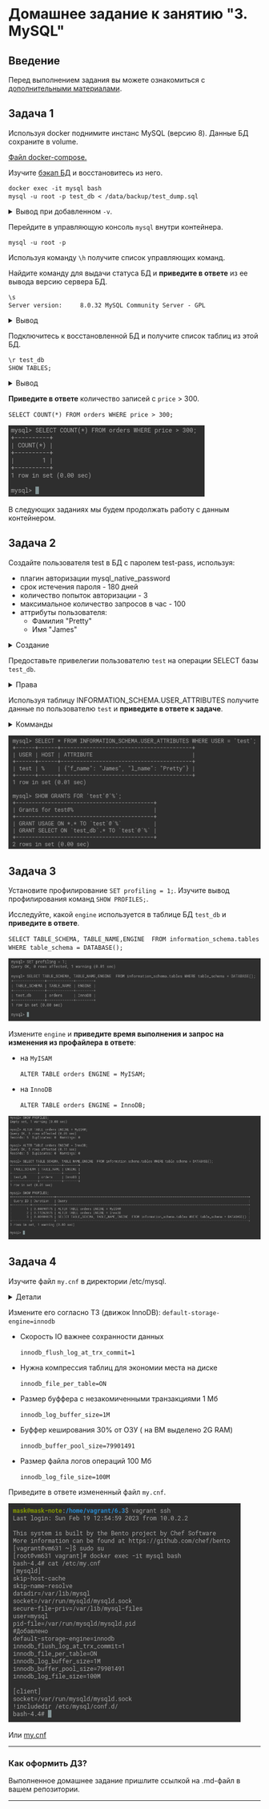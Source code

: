 # Домашнее задание к занятию "3. MySQL"

## Введение

Перед выполнением задания вы можете ознакомиться с 
[дополнительными материалами](https://github.com/netology-code/virt-homeworks/blob/virt-11/additional/README.md).

## Задача 1

Используя docker поднимите инстанс MySQL (версию 8). Данные БД сохраните в volume.

[Файл docker-compose.](6.3/stack/docker-compose.yaml)

Изучите [бэкап БД](6.3/stack/mysql/backup/test_dump.sql) и 
восстановитесь из него.

```commandline
docker exec -it mysql bash
mysql -u root -p test_db < /data/backup/test_dump.sql
```
<details>
	<summary>Вывод при добавленном <code>-v</code>.</summary>

```commandline
bash-4.4# mysql -v -u root -p test_db < /data/backup/test_dump.sql 


Enter password: 
--------------
/*!40101 SET @OLD_CHARACTER_SET_CLIENT=@@CHARACTER_SET_CLIENT */
--------------

--------------
/*!40101 SET @OLD_CHARACTER_SET_RESULTS=@@CHARACTER_SET_RESULTS */
--------------

--------------
/*!40101 SET @OLD_COLLATION_CONNECTION=@@COLLATION_CONNECTION */
--------------

--------------
/*!50503 SET NAMES utf8mb4 */
--------------

--------------
/*!40103 SET @OLD_TIME_ZONE=@@TIME_ZONE */
--------------

--------------
/*!40103 SET TIME_ZONE='+00:00' */
--------------

--------------
/*!40014 SET @OLD_UNIQUE_CHECKS=@@UNIQUE_CHECKS, UNIQUE_CHECKS=0 */
--------------

--------------
/*!40014 SET @OLD_FOREIGN_KEY_CHECKS=@@FOREIGN_KEY_CHECKS, FOREIGN_KEY_CHECKS=0 */
--------------

--------------
/*!40101 SET @OLD_SQL_MODE=@@SQL_MODE, SQL_MODE='NO_AUTO_VALUE_ON_ZERO' */
--------------

--------------
/*!40111 SET @OLD_SQL_NOTES=@@SQL_NOTES, SQL_NOTES=0 */
--------------

--------------
DROP TABLE IF EXISTS `orders`
--------------

--------------
/*!40101 SET @saved_cs_client     = @@character_set_client */
--------------

--------------
/*!50503 SET character_set_client = utf8mb4 */
--------------

--------------
CREATE TABLE `orders` (
  `id` int unsigned NOT NULL AUTO_INCREMENT,
  `title` varchar(80) NOT NULL,
  `price` int DEFAULT NULL,
  PRIMARY KEY (`id`)
) ENGINE=InnoDB AUTO_INCREMENT=6 DEFAULT CHARSET=utf8mb4 COLLATE=utf8mb4_0900_ai_ci
--------------

--------------
/*!40101 SET character_set_client = @saved_cs_client */
--------------

--------------
LOCK TABLES `orders` WRITE
--------------

--------------
/*!40000 ALTER TABLE `orders` DISABLE KEYS */
--------------

--------------
INSERT INTO `orders` VALUES (1,'War and Peace',100),(2,'My little pony',500),(3,'Adventure mysql times',300),(4,'Server gravity falls',300),(5,'Log gossips',123)
--------------

--------------
/*!40000 ALTER TABLE `orders` ENABLE KEYS */
--------------

--------------
UNLOCK TABLES
--------------

--------------
/*!40103 SET TIME_ZONE=@OLD_TIME_ZONE */
--------------

--------------
/*!40101 SET SQL_MODE=@OLD_SQL_MODE */
--------------

--------------
/*!40014 SET FOREIGN_KEY_CHECKS=@OLD_FOREIGN_KEY_CHECKS */
--------------

--------------
/*!40014 SET UNIQUE_CHECKS=@OLD_UNIQUE_CHECKS */
--------------

--------------
/*!40101 SET CHARACTER_SET_CLIENT=@OLD_CHARACTER_SET_CLIENT */
--------------

--------------
/*!40101 SET CHARACTER_SET_RESULTS=@OLD_CHARACTER_SET_RESULTS */
--------------

--------------
/*!40101 SET COLLATION_CONNECTION=@OLD_COLLATION_CONNECTION */
--------------

--------------
/*!40111 SET SQL_NOTES=@OLD_SQL_NOTES */
--------------
```
</details>

Перейдите в управляющую консоль `mysql` внутри контейнера.

```commandline
mysql -u root -p
```

Используя команду `\h` получите список управляющих команд.

Найдите команду для выдачи статуса БД и **приведите в ответе** из ее вывода версию сервера БД.

```commandline
\s
Server version:		8.0.32 MySQL Community Server - GPL
``` 

<details>
  <summary>Вывод</summary>

![1](6.3/1.png)
</details>

Подключитесь к восстановленной БД и получите список таблиц из этой БД.

```commandline
\r test_db
SHOW TABLES;
```
<details>
  <summary>Вывод</summary>

![1.1](6.3/1.1.png)
</details>

**Приведите в ответе** количество записей с `price` > 300.

`SELECT COUNT(*) FROM orders WHERE price > 300;`

![1.2](6.3/1.2.png)

В следующих заданиях мы будем продолжать работу с данным контейнером.

## Задача 2

Создайте пользователя test в БД c паролем test-pass, используя:
- плагин авторизации mysql_native_password
- срок истечения пароля - 180 дней 
- количество попыток авторизации - 3 
- максимальное количество запросов в час - 100
- аттрибуты пользователя:
    - Фамилия "Pretty"
    - Имя "James"

<details>
  <summary>Создание</summary>

```commandline
CREATE USER 'test'@'%' 
IDENTIFIED WITH mysql_native_password BY 'test-pass'
WITH MAX_QUERIES_PER_HOUR 100
PASSWORD EXPIRE INTERVAL 180 DAY
FAILED_LOGIN_ATTEMPTS 3 PASSWORD_LOCK_TIME UNBOUNDED
ATTRIBUTE '{"l_name":"Pretty","f_name":"James"}';
```

</details>

Предоставьте привелегии пользователю `test` на операции SELECT базы `test_db`.

<details>
  <summary>Права</summary>

```commandline
GRANT SELECT ON test_db.* TO 'test'@'%';
```
 
</details>   

Используя таблицу INFORMATION_SCHEMA.USER_ATTRIBUTES получите данные по пользователю `test` и 
**приведите в ответе к задаче**.

<details>
  <summary>Комманды</summary>

```commandline
SELECT * FROM INFORMATION_SCHEMA.USER_ATTRIBUTES WHERE USER = 'test';
SHOW GRANTS FOR 'test'@'%';
```

</details>

![2](6.3/2.png)

## Задача 3

Установите профилирование `SET profiling = 1;`.
Изучите вывод профилирования команд `SHOW PROFILES;`.

Исследуйте, какой `engine` используется в таблице БД `test_db` и **приведите в ответе**.

`SELECT TABLE_SCHEMA, TABLE_NAME,ENGINE  FROM information_schema.tables WHERE table_schema = DATABASE();`

![3](6.3/3.1.png)

Измените `engine` и **приведите время выполнения и запрос на изменения из профайлера в ответе**:

- на `MyISAM`

  `ALTER TABLE orders ENGINE = MyISAM;`
- на `InnoDB`

  `ALTER TABLE orders ENGINE = InnoDB;`

![3](6.3/3.2.png)
## Задача 4 

Изучите файл `my.cnf` в директории /etc/mysql.

<details>
  <summary>Детали</summary>

Такого файла нет в контейнере. Поэтом у будем использовать `/etc/my.cnf`

![4](6.3/4.1.png)

</details>

Измените его согласно ТЗ (движок InnoDB):
`default-storage-engine=innodb`


- Скорость IO важнее сохранности данных

  `innodb_flush_log_at_trx_commit=1`

- Нужна компрессия таблиц для экономии места на диске

  `innodb_file_per_table=ON`

- Размер буффера с незакомиченными транзакциями 1 Мб

  `innodb_log_buffer_size=1M`
- Буффер кеширования 30% от ОЗУ ( на ВМ выделено 2G RAM)

  `innodb_buffer_pool_size=79901491`

- Размер файла логов операций 100 Мб

  `innodb_log_file_size=100M `

Приведите в ответе измененный файл `my.cnf`.

![4](6.3/4.2.png)

Или [my.cnf](6.3/stack/mysql/backup/my.cnf)

---

### Как оформить ДЗ?

Выполненное домашнее задание пришлите ссылкой на .md-файл в вашем репозитории.

---
